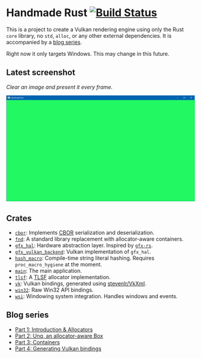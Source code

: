 Handmade Rust [![Build Status](https://travis-ci.org/stevenlr/HandmadeRust.svg?branch=master)](https://travis-ci.org/stevenlr/HandmadeRust)
=====================

This is a project to create a Vulkan rendering engine using only the Rust `core` library, no `std`, `alloc`, or any other external dependencies. It is accompanied by a [blog series](http://stevenlr.com).

Right now it only targets Windows. This may change in this future.

Latest screenshot
---------------------

*Clear an image and present it every frame.*

![](media/screenshot.png)

Crates
----------------

 - [`cbor`](cbor): Implements [CBOR](https://cbor.io/) serialization and deserialization.
 - [`fnd`](fnd): A standard library replacement with allocator-aware containers.
 - [`gfx_hal`](gfx/hal): Hardware abstraction layer. Inspired by [`gfx-rs`](https://github.com/gfx-rs/gfx).
 - [`gfx_vulkan_backend`](gfx/vulkan_backend): Vulkan implementation of `gfx_hal`.
 - [`hash_macro`](hash_macro): Compile-time string literal hashing. Requires `proc_macro_hygiene` at the moment.
 - [`main`](main): The main application.
 - [`tlsf`](tlsf): A [TLSF](http://www.gii.upv.es/tlsf/) allocator implementation.
 - [`vk`](vk): Vulkan bindings, generated using [stevenlr/VkXml](https://github.com/stevenlr/VkXml).
 - [`win32`](win32): Raw Win32 API bindings.
 - [`wsi`](wsi): Windowing system integration. Handles windows and events.

Blog series
----------------

 - [Part 1: Introduction & Allocators](http://stevenlr.com/posts/handmade-rust-1-allocators/)
 - [Part 2: Unq, an allocator-aware Box](http://stevenlr.com/posts/handmade-rust-2-unq/)
 - [Part 3: Containers](http://stevenlr.com/posts/handmade-rust-3-containers/)
 - [Part 4: Generating Vulkan bindings](http://stevenlr.com/posts/handmade-rust-4-vulkan-bindings/)
